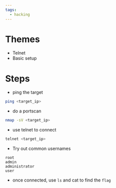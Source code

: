 ```yaml
---
tags:
  - hacking
---
```

# Themes

- Telnet
- Basic setup

# Steps

- ping the target

```bash
ping <target_ip>
``` 

- do a portscan

```bash
nmap -sV <target_ip>
```

- use telnet to connect

```bash
telnet <target_ip>
```

- Try out common usernames

```
root
admin
administrator
user
```

- once connected, use `ls` and cat to find the `flag`
